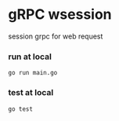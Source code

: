 # gRPC wsession
session grpc for web request
### run at local
   ```go run main.go```
### test at local
```go test```